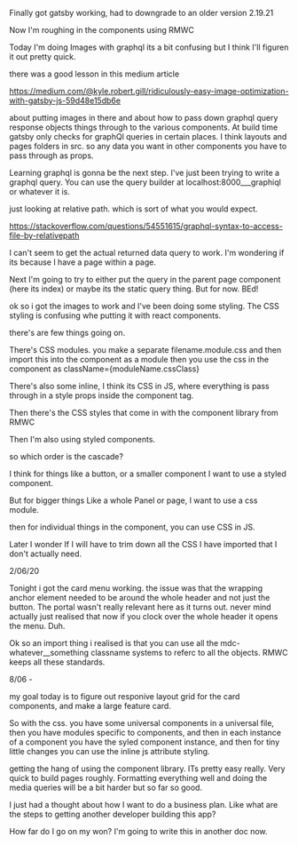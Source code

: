 Finally got gatsby working, had to downgrade to an older version 2.19.21

Now I'm roughing in the components using RMWC

Today I'm doing Images with graphql its a bit confusing but I think I'll figuren it out pretty quick.

there was a good lesson in this medium article

https://medium.com/@kyle.robert.gill/ridiculously-easy-image-optimization-with-gatsby-js-59d48e15db6e

about putting images in there and about how to pass down graphql query response objects things through to the various components. At build time gatsby only checks for graphQl queries in certain places. I think layouts and pages folders in src. so any data you want in other components you have to pass through as props.

Learning graphql is gonna be the next step.
I've just been trying to write a graphql query. You can use the query builder at localhost:8000\_\_\_graphiql or whatever it is.

just looking at relative path. which is sort of what you would expect.

https://stackoverflow.com/questions/54551615/graphql-syntax-to-access-file-by-relativepath

I can't seem to get the actual returned data query to work. I'm wondering if its because I have a page within a page.

Next I'm going to try to either put the query in the parent page component (here its index) or maybe its the static query thing.
But for now. BEd!

ok so i got the images to work and I've been doing some styling. The CSS styling is confusing whe putting it with react components.

there's are few things going on.

There's CSS modules. you make a separate filename.module.css and then import this into the component as a module then you use the css in the component as className={moduleName.cssClass}

There's also some inline, I think its CSS in JS, where everything is pass through in a style props inside the component tag.

Then there's the CSS styles that come in with the component library from RMWC

Then I'm also using styled components.

so which order is the cascade?

I think for things like a button, or a smaller component I want to use a styled component.

But for bigger things Like a whole Panel or page, I want to use a css module.

then for individual things in the component, you can use CSS in JS.

Later I wonder If I will have to trim down all the CSS I have imported that I don't actually need.

2/06/20

Tonight i got the card menu working. the issue was that the wrapping anchor element needed to be around the whole header and not just the button. The portal wasn't really relevant here as it turns out.
never mind actually just realised that now if you clock over the whole header it opens the menu. Duh.

Ok so an import thing i realised is that you can use all the mdc-whatever\_\_something classname systems to referc to all the objects. RMWC keeps all these standards.

8/06 -

my goal today is to figure out responive layout grid for the card components, and make a large feature card.

So with the css. you have some universal components in a universal file, then you have modules specific to components, and then in each instance of a component you have the syled component instance, and then for tiny little changes you can use the inline js attribute styling.

getting the hang of using the component library. ITs pretty easy really. Very quick to build pages roughly. Formatting everything well and doing the media queries will be a bit harder but so far so good.

I just had a thought about how I want to do a business plan. Like what are the steps to getting another developer building this app?

How far do I go on my won? I'm going to write this in another doc now.
